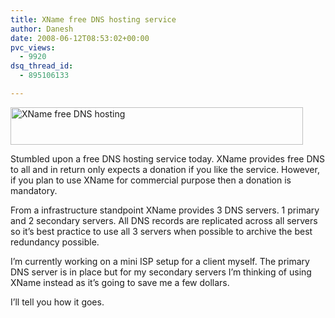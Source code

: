 ```yaml
---
title: XName free DNS hosting service
author: Danesh
date: 2008-06-12T08:53:02+00:00
pvc_views:
  - 9920
dsq_thread_id:
  - 895106133

---
```

[<img loading="lazy" class="alignnone size-full wp-image-606" title="XName free DNS hosting" src="/wp-content/uploads/2008/06/xnamebanner1.png" alt="XName free DNS hosting" width="468" height="60" />][1]

Stumbled upon a free DNS hosting service today. XName provides free DNS to all and in return only expects a donation if you like the service. However, if you plan to use XName for commercial purpose then a donation is mandatory.

From a infrastructure standpoint XName provides 3 DNS servers. 1 primary and 2 secondary servers. All DNS records are replicated across all servers so it&#8217;s best practice to use all 3 servers when possible to archive the best redundancy possible.

I&#8217;m currently working on a mini ISP setup for a client myself. The primary DNS server is in place but for my secondary servers I&#8217;m thinking of using XName instead as it&#8217;s going to save me a few dollars.

I&#8217;ll tell you how it goes.

 [1]: /wp-content/uploads/2008/06/xnamebanner1.png